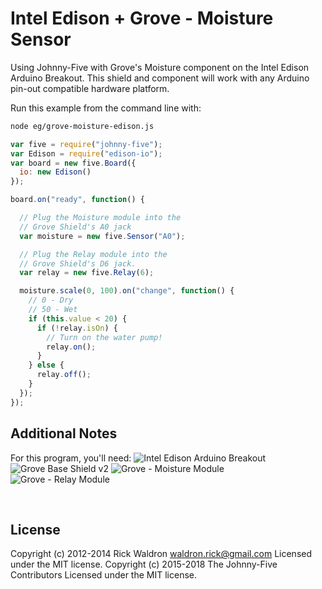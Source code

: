 <!--remove-start-->

# Intel Edison + Grove - Moisture Sensor

<!--remove-end-->


Using Johnny-Five with Grove's Moisture component on the Intel Edison Arduino Breakout. This shield and component will work with any Arduino pin-out compatible hardware platform.







Run this example from the command line with:
```bash
node eg/grove-moisture-edison.js
```


```javascript
var five = require("johnny-five");
var Edison = require("edison-io");
var board = new five.Board({
  io: new Edison()
});

board.on("ready", function() {

  // Plug the Moisture module into the
  // Grove Shield's A0 jack
  var moisture = new five.Sensor("A0");

  // Plug the Relay module into the
  // Grove Shield's D6 jack.
  var relay = new five.Relay(6);

  moisture.scale(0, 100).on("change", function() {
    // 0 - Dry
    // 50 - Wet
    if (this.value < 20) {
      if (!relay.isOn) {
        // Turn on the water pump!
        relay.on();
      }
    } else {
      relay.off();
    }
  });
});

```








## Additional Notes
For this program, you'll need:
![Intel Edison Arduino Breakout](https://cdn.sparkfun.com//assets/parts/1/0/1/3/9/13097-06.jpg)
![Grove Base Shield v2](http://www.seeedstudio.com/depot/images/product/base%20shield%20V2_01.jpg)
![Grove - Moisture Module](http://www.seeedstudio.com/depot/images/101020008%201.jpg)
![Grove - Relay Module](http://www.seeedstudio.com/depot/images/1030200051.jpg)

&nbsp;

<!--remove-start-->

## License
Copyright (c) 2012-2014 Rick Waldron <waldron.rick@gmail.com>
Licensed under the MIT license.
Copyright (c) 2015-2018 The Johnny-Five Contributors
Licensed under the MIT license.

<!--remove-end-->
